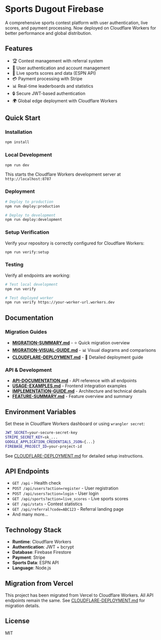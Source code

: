 # Sports Dugout Firebase

A comprehensive sports contest platform with user authentication, live scores, and payment processing. Now deployed on Cloudflare Workers for better performance and global distribution.

## Features

- 🏆 Contest management with referral system
- 👤 User authentication and account management
- 🏈 Live sports scores and data (ESPN API)
- 💳 Payment processing with Stripe
- 📊 Real-time leaderboards and statistics
- 🔒 Secure JWT-based authentication
- 🌍 Global edge deployment with Cloudflare Workers

## Quick Start

### Installation

```bash
npm install
```

### Local Development

```bash
npm run dev
```

This starts the Cloudflare Workers development server at `http://localhost:8787`

### Deployment

```bash
# Deploy to production
npm run deploy:production

# Deploy to development
npm run deploy:development
```

### Setup Verification

Verify your repository is correctly configured for Cloudflare Workers:

```bash
npm run verify:setup
```

### Testing

Verify all endpoints are working:

```bash
# Test local development
npm run verify

# Test deployed worker
npm run verify https://your-worker-url.workers.dev
```

## Documentation

### Migration Guides
- **[MIGRATION-SUMMARY.md](MIGRATION-SUMMARY.md)** - ⭐ Quick migration overview
- **[MIGRATION-VISUAL-GUIDE.md](MIGRATION-VISUAL-GUIDE.md)** - 📊 Visual diagrams and comparisons
- **[CLOUDFLARE-DEPLOYMENT.md](CLOUDFLARE-DEPLOYMENT.md)** - 🚀 Detailed deployment guide

### API & Development
- **[API-DOCUMENTATION.md](API-DOCUMENTATION.md)** - API reference with all endpoints
- **[USAGE-EXAMPLES.md](USAGE-EXAMPLES.md)** - Frontend integration examples
- **[IMPLEMENTATION-GUIDE.md](IMPLEMENTATION-GUIDE.md)** - Architecture and technical details
- **[FEATURE-SUMMARY.md](FEATURE-SUMMARY.md)** - Feature overview and summary

## Environment Variables

Set these in Cloudflare Workers dashboard or using `wrangler secret`:

```bash
JWT_SECRET=your-secure-secret-key
STRIPE_SECRET_KEY=sk_...
GOOGLE_APPLICATION_CREDENTIALS_JSON={...}
FIREBASE_PROJECT_ID=your-project-id
```

See [CLOUDFLARE-DEPLOYMENT.md](CLOUDFLARE-DEPLOYMENT.md) for detailed setup instructions.

## API Endpoints

- `GET /api` - Health check
- `POST /api/users?action=register` - User registration
- `POST /api/users?action=login` - User login
- `GET /api/sports?action=live_scores` - Live sports scores
- `GET /api/stats` - Contest statistics
- `GET /api/referral?code=ABC123` - Referral landing page
- And many more...

## Technology Stack

- **Runtime**: Cloudflare Workers
- **Authentication**: JWT + bcrypt
- **Database**: Firebase Firestore
- **Payment**: Stripe
- **Sports Data**: ESPN API
- **Language**: Node.js

## Migration from Vercel

This project has been migrated from Vercel to Cloudflare Workers. All API endpoints remain the same. See [CLOUDFLARE-DEPLOYMENT.md](CLOUDFLARE-DEPLOYMENT.md) for migration details.

## License

MIT